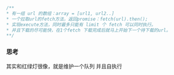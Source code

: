 ```js
/**
* 有一组 url 的数组：array = [url1, url2..]
* 一个拉取url的fetch方法，返回promise：fetch(url).then();
* 实现execute方法，同时最多只能有 limit 个 fetch 可以同时执行。
* 并且下载的尽可能快，在1个fetch 下载完成后就马上开始下一个待下载的url。
**/
```

### 思考
其实和红绿灯很像，就是维护一个队列
并且自执行